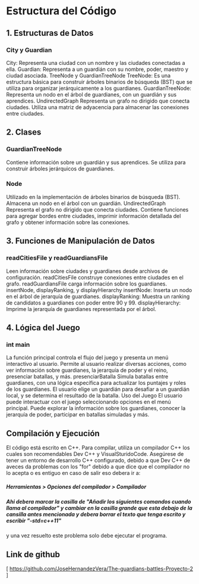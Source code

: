 
# Estructura del Código
## 1. Estructuras de Datos
### City y Guardian
City: Representa una ciudad con un nombre y las ciudades conectadas a ella.
Guardian: Representa a un guardián con su nombre, poder, maestro y ciudad asociada.
TreeNode y GuardianTreeNode
TreeNode: Es una estructura básica para construir árboles binarios de búsqueda (BST) que se utiliza para organizar jerárquicamente a los guardianes.
GuardianTreeNode: Representa un nodo en el árbol de guardianes, con un guardián y sus aprendices.
UndirectedGraph
Representa un grafo no dirigido que conecta ciudades.
Utiliza una matriz de adyacencia para almacenar las conexiones entre ciudades.
## 2. Clases
### GuardianTreeNode
Contiene información sobre un guardián y sus aprendices.
Se utiliza para construir árboles jerárquicos de guardianes.
### Node
Utilizado en la implementación de árboles binarios de búsqueda (BST).
Almacena un nodo en el árbol con un guardián.
UndirectedGraph
Representa el grafo no dirigido que conecta ciudades.
Contiene funciones para agregar bordes entre ciudades, imprimir información detallada del grafo y obtener información sobre las conexiones.
## 3. Funciones de Manipulación de Datos
### readCitiesFile y readGuardiansFile
Leen información sobre ciudades y guardianes desde archivos de configuración.
readCitiesFile construye conexiones entre ciudades en el grafo.
readGuardiansFile carga información sobre los guardianes.
insertNode, displayRanking, y displayHierarchy
insertNode: Inserta un nodo en el árbol de jerarquía de guardianes.
displayRanking: Muestra un ranking de candidatos a guardianes con poder entre 90 y 99.
displayHierarchy: Imprime la jerarquía de guardianes representada por el árbol.
## 4. Lógica del Juego
### int main
La función principal controla el flujo del juego y presenta un menú interactivo al usuario.
Permite al usuario realizar diversas acciones, como ver información sobre guardianes, la jerarquía de poder y el reino, presenciar batallas, y más.
presenciarBatalla
Simula batallas entre guardianes, con una lógica específica para actualizar los puntajes y roles de los guardianes.
El usuario elige un guardián para desafiar a un guardián local, y se determina el resultado de la batalla.
Uso del Juego
El usuario puede interactuar con el juego seleccionando opciones en el menú principal. Puede explorar la información sobre los guardianes, conocer la jerarquía de poder, participar en batallas simuladas y más.

## Compilación y Ejecución
El código está escrito en C++. Para compilar, utiliza un compilador C++ los cuales son recomendables Dev C++ y VisualSturidoCode. Asegúrese de tener un entorno de desarrollo C++ configurado, debido a que Dev C++ de aveces da problemas con los "for" debido a que dice que el compilador no lo acepta o es entiguo en caso de salir eso debera ir a:
##### Herramientas > Opciones del compilador > Compilador 
##### Ahi debera marcar la casilla de "Añadir los siguientes comandos cuando llama al compilador" y cambiar en la casilla grande que esta debajo de la cansilla antes mencionada y debera borrar el texto que tenga escrito y escribir "-std=c++11"
y una vez resuelto este problema solo debe ejecutar el programa.

## Link de github
[ https://github.com/JoseHernandezVera/The-guardians-battles-Proyecto-2 ]
